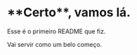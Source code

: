 <h1> **Certo**, vamos lá. </h1>

<body>Esse é o primeiro README que fiz. 

Vai servir como um belo começo.</body>